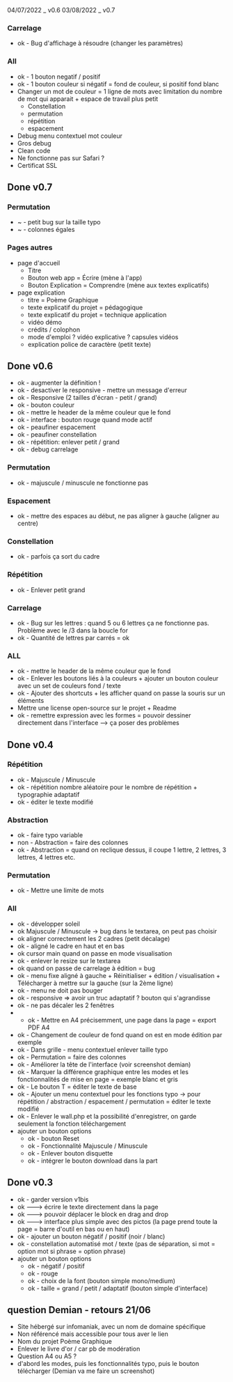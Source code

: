 04/07/2022 _ v0.6
03/08/2022 _ v0.7


### Carrelage 
- ok - Bug d'affichage à résoudre (changer les paramètres)

### All
- ok - 1 bouton negatif / positif
- ok - 1 bouton couleur si négatif = fond de couleur, si positif fond blanc
- Changer un mot de couleur = 1 ligne de mots avec limitation du nombre de mot qui apparait + espace de travail plus petit 
  + Constellation 
  + permutation 
  + répétition 
  + espacement 
- Debug menu contextuel mot couleur 
- Gros debug
- Clean code
- Ne fonctionne pas sur Safari ?
- Certificat SSL

 

## Done v0.7

### Permutation 
- ~ - petit bug sur la taille typo
- ~ - colonnes égales 

### Pages autres
- page d'accueil
  + Titre
  + Bouton web app = Écrire (mène à l'app)
  + Bouton Explication = Comprendre (mène aux textes explicatifs)
- page explication 
  + titre = Poème Graphique
  + texte explicatif du projet = pédagogique
  + texte explicatif du projet = technique application
  + vidéo démo 
  + crédits / colophon 
  + mode d'emploi ? vidéo explicative ? capsules vidéos
  + explication police de caractère (petit texte)


## Done v0.6
- ok - augmenter la définition ! 
- ok - desactiver le responsive - mettre un message d'erreur
- ok - Responsive (2 tailles d'écran - petit / grand)
- ok - bouton couleur 
- ok - mettre le header de la même couleur que le fond
- ok - interface : bouton rouge quand mode actif 
- ok - peaufiner espacement
- ok - peaufiner constellation
- ok - répétition: enlever petit / grand
- ok - debug carrelage

### Permutation 
- ok - majuscule / minuscule ne fonctionne pas 

### Espacement
- ok - mettre des espaces au début, ne pas aligner à gauche (aligner au centre)

### Constellation 
- ok - parfois ça sort du cadre

### Répétition 
- ok - Enlever petit grand

### Carrelage
- ok - Bug sur les lettres : quand 5 ou 6 lettres ça ne fonctionne pas. Problème avec le /3 dans la boucle for
- ok - Quantité de lettres par carrés = ok 

### ALL
- ok - mettre le header de la même couleur que le fond
- ok - Enlever les boutons liés à la couleurs + ajouter un bouton couleur avec un set de couleurs fond / texte
- ok - Ajouter des shortcuts + les afficher quand on passe la souris sur un éléments  
- Mettre une license open-source sur le projet + Readme 
- ok - remettre expression avec les formes = pouvoir dessiner directement dans l'interface --> ça poser des problèmes 

## Done v0.4

### Répétition
- ok - Majuscule / Minuscule
- ok - répétition nombre aléatoire pour le nombre de répétition + typographie adaptatif
- ok - éditer le texte modifié

### Abstraction
- ok - faire typo variable
- non - Abstraction = faire des colonnes 
- ok - Abstraction = quand on reclique dessus, il coupe 1 lettre, 2 lettres, 3 lettres, 4 lettres etc.

### Permutation 
- ok - Mettre une limite de mots

### All
- ok - développer soleil 
- ok Majuscule / Minuscule -> bug dans le textarea, on peut pas choisir 
- ok aligner correctement les 2 cadres (petit décalage)
- ok - aligné le cadre en haut et en bas
- ok cursor main quand on passe en mode visualisation
- ok - enlever le resize sur le textarea
- ok quand on passe de carrelage à édition = bug
- ok - menu fixe aligné à gauche + Réinitialiser + édition / visualisation + Télécharger à mettre sur la gauche (sur la 2ème ligne)
- ok - menu ne doit pas bouger
- ok - responsive => avoir un truc adaptatif ? bouton qui s'agrandisse
- ok - ne pas décaler les 2 fenêtres
- - ok - Mettre en A4 précisemment, une page dans la page = export PDF A4
- ok - Changement de couleur de fond quand on est en mode édition par exemple 
- ok - Dans grille - menu contextuel enlever taille typo 
- ok - Permutation = faire des colonnes 
- ok - Améliorer la tête de l'interface (voir screenshot demian)
- ok - Marquer la différence graphique entre les modes et les fonctionnalités de mise en page = exemple blanc et gris 
- ok - Le bouton T = éditer le texte de base 
- ok - Ajouter un menu contextuel pour les fonctions typo -> pour répétition / abstraction / espacement / permutation = éditer le texte modifié 
- ok - Enlever le wall.php et la possibilité d'enregistrer, on garde seulement la fonction téléchargement
- ajouter un bouton options 
  + ok - bouton Reset
  + ok - Fonctionnalité Majuscule / Minuscule 
  + ok - Enlever bouton disquette
  + ok - intégrer le bouton download dans la part

## Done v0.3
- ok - garder version v1bis
- ok ---> écrire le texte directement dans la page 
- ok ---> pouvoir déplacer le block en drag and drop 
- ok ---> interface plus simple avec des pictos (la page prend toute la page = barre d'outil en bas ou en haut)
- ok - ajouter un bouton négatif / positif (noir / blanc)
- ok - constellation automatisé mot / texte (pas de séparation, si mot = option mot si phrase = option phrase)
- ajouter un bouton options 
  + ok - négatif / positif
  + ok - rouge 
  + ok - choix de la font (bouton simple mono/medium)
  + ok - taille = grand / petit / adaptatif (bouton simple d'interface)


## question Demian - retours 21/06
- Site hébergé sur infomaniak, avec un nom de domaine spécifique
- Non référencé mais accessible pour tous aver le lien
- Nom du projet Poème Graphique 
- Enlever le livre d'or / car pb de modération
- Question A4 ou A5 ? 
- d'abord les modes, puis les fonctionnalités typo, puis le bouton télécharger (Demian va me faire un screenshot) 

